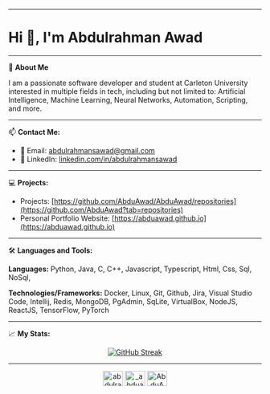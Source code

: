 
      
---
# Hi 👋, I'm Abdulrahman Awad</h1>

---
🙂 **About Me**

I am a passionate software developer and student at Carleton University interested in multiple fields in tech, including but not limited to: Artificial Intelligence, Machine Learning, Neural Networks, Automation, Scripting, and more.</h3>

---
📫 **Contact Me:**  
- 📧 Email: abdulrahmansawad@gmail.com
- 📝 LinkedIn: [linkedin.com/in/abdulrahmansawad](https://www.linkedin.com/in/abdulrahmansawad)
  
---
💻 **Projects:**
- Projects: [https://github.com/AbduAwad/AbduAwad/repositories](https://github.com/AbduAwad?tab=repositories)
- Personal Portfolio Website: [https://abduawad.github.io](https://abduawad.github.io)
      
---

🛠 **Languages and Tools:**
      
**Languages:** Python, Java, C, C++, Javascript, Typescript, Html, Css, Sql, NoSql, 

**Technologies/Frameworks:** Docker, Linux, Git, Github, Jira, Visual Studio Code, Intellij, Redis, MongoDB, PgAdmin, SqLite, VirtualBox, NodeJS, ReactJS, TensorFlow, PyTorch

---

📈 **My Stats:**
      
<center>
    <a href="https://git.io/streak-stats">
        <img src="http://github-readme-streak-stats.herokuapp.com?user=AbduAwad&theme=github-dark-blue&date_format=M%20j%5B%2C%20Y%5D&mode=weekly&exclude_days=Sun%2CSat" alt="GitHub Streak">
    </a>
</center>

---
<p align="center">
<a href="https://linkedin.com/in/abdulrahmansawad" target="blank"><img align="center" src="https://raw.githubusercontent.com/rahuldkjain/github-profile-readme-generator/master/src/images/icons/Social/linked-in-alt.svg" alt="abdulrahmansawad" height="30" width="40" /></a>
<a href="https://instagram.com/_abduawad" target="blank"><img align="center" src="https://raw.githubusercontent.com/rahuldkjain/github-profile-readme-generator/master/src/images/icons/Social/instagram.svg" alt="_abduawad" height="30" width="40" /></a>
<a href="https://www.leetcode.com/AbduAwad" target="blank"><img align="center" src="https://raw.githubusercontent.com/rahuldkjain/github-profile-readme-generator/master/src/images/icons/Social/leet-code.svg" alt="AbduAwad" height="30" width="40" /></a>
</p>

